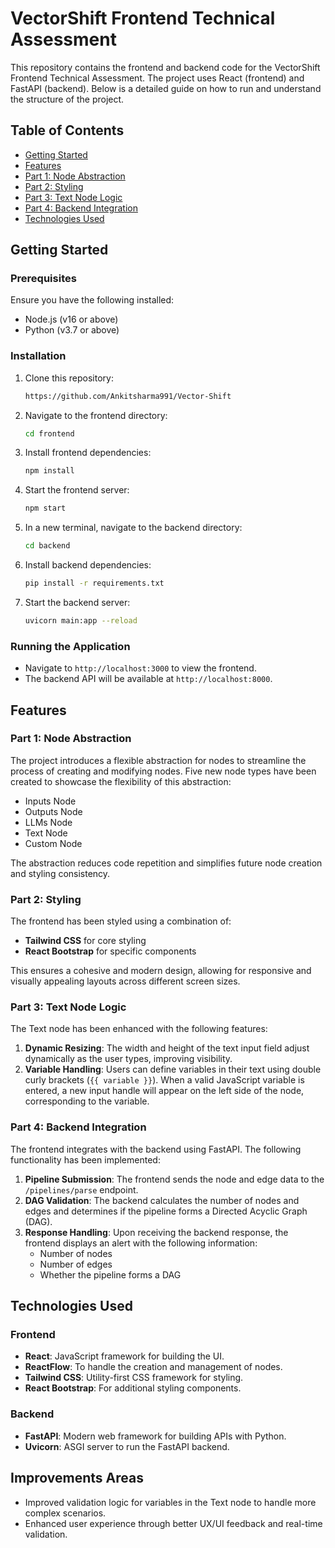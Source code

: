 # VectorShift Frontend Technical Assessment

This repository contains the frontend and backend code for the VectorShift Frontend Technical Assessment. The project uses React (frontend) and FastAPI (backend). Below is a detailed guide on how to run and understand the structure of the project.

## Table of Contents
- [Getting Started](#getting-started)
- [Features](#features)
- [Part 1: Node Abstraction](#part-1-node-abstraction)
- [Part 2: Styling](#part-2-styling)
- [Part 3: Text Node Logic](#part-3-text-node-logic)
- [Part 4: Backend Integration](#part-4-backend-integration)
- [Technologies Used](#technologies-used)

## Getting Started

### Prerequisites
Ensure you have the following installed:
- Node.js (v16 or above)
- Python (v3.7 or above)

### Installation

1. Clone this repository:
   ```bash
   https://github.com/Ankitsharma991/Vector-Shift
   ```

2. Navigate to the frontend directory:
   ```bash
   cd frontend
   ```

3. Install frontend dependencies:
   ```bash
   npm install
   ```

4. Start the frontend server:
   ```bash
   npm start
   ```

5. In a new terminal, navigate to the backend directory:
   ```bash
   cd backend
   ```

6. Install backend dependencies:
   ```bash
   pip install -r requirements.txt
   ```

7. Start the backend server:
   ```bash
   uvicorn main:app --reload
   ```

### Running the Application

- Navigate to `http://localhost:3000` to view the frontend.
- The backend API will be available at `http://localhost:8000`.

## Features

### Part 1: Node Abstraction
The project introduces a flexible abstraction for nodes to streamline the process of creating and modifying nodes. Five new node types have been created to showcase the flexibility of this abstraction:
- Inputs Node
- Outputs Node
- LLMs Node
- Text Node
- Custom Node

The abstraction reduces code repetition and simplifies future node creation and styling consistency.

### Part 2: Styling
The frontend has been styled using a combination of:
- **Tailwind CSS** for core styling
- **React Bootstrap** for specific components

This ensures a cohesive and modern design, allowing for responsive and visually appealing layouts across different screen sizes.

### Part 3: Text Node Logic
The Text node has been enhanced with the following features:
1. **Dynamic Resizing**: The width and height of the text input field adjust dynamically as the user types, improving visibility.
2. **Variable Handling**: Users can define variables in their text using double curly brackets (`{{ variable }}`). When a valid JavaScript variable is entered, a new input handle will appear on the left side of the node, corresponding to the variable.

### Part 4: Backend Integration
The frontend integrates with the backend using FastAPI. The following functionality has been implemented:
1. **Pipeline Submission**: The frontend sends the node and edge data to the `/pipelines/parse` endpoint.
2. **DAG Validation**: The backend calculates the number of nodes and edges and determines if the pipeline forms a Directed Acyclic Graph (DAG).
3. **Response Handling**: Upon receiving the backend response, the frontend displays an alert with the following information:
   - Number of nodes
   - Number of edges
   - Whether the pipeline forms a DAG

## Technologies Used
### Frontend
- **React**: JavaScript framework for building the UI.
- **ReactFlow**: To handle the creation and management of nodes.
- **Tailwind CSS**: Utility-first CSS framework for styling.
- **React Bootstrap**: For additional styling components.
  
### Backend
- **FastAPI**: Modern web framework for building APIs with Python.
- **Uvicorn**: ASGI server to run the FastAPI backend.

## Improvements Areas
- Improved validation logic for variables in the Text node to handle more complex scenarios.
- Enhanced user experience through better UX/UI feedback and real-time validation.

